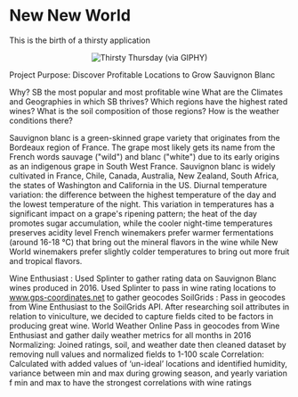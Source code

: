 # New New World

This is the birth of a thirsty application

<p align="center">
    <img alt='Thirsty Thursday (via GIPHY)' src="https://media.giphy.com/media/afFg1TjbR9s2I/giphy.gif"/>
</p>


Project Purpose: Discover Profitable Locations to Grow Sauvignon Blanc

Why?
 SB the most popular and most profitable wine
What are the Climates and Geographies in which SB thrives?
Which regions have the highest rated wines? 
What is the soil composition of those regions?
How is the weather conditions there?

Sauvignon blanc is a green-skinned grape variety that originates from the Bordeaux region of France. The grape most likely gets its name from the French words sauvage ("wild") and blanc ("white") due to its early origins as an indigenous grape in South West France.
 Sauvignon blanc is widely cultivated in France, Chile, Canada, Australia, New Zealand, South Africa, the states of Washington and California in the US. 
Diurnal temperature variation: the difference between the highest temperature of the day and the lowest temperature of the night. This variation in temperatures has a significant impact on a grape's ripening pattern; the heat of the day promotes sugar accumulation, while the cooler night-time temperatures preserves acidity level
French winemakers prefer warmer fermentations (around 16-18 °C) that bring out the mineral flavors in the wine while New World winemakers prefer slightly colder temperatures to bring out more fruit and tropical flavors. 

Wine Enthusiast :
Used Splinter to gather rating data on Sauvignon Blanc wines produced in 2016. 
Used Splinter to pass in wine rating locations to www.gps-coordinates.net to gather geocodes
SoilGrids : 
Pass in geocodes from Wine Enthusiast to the SoilGrids API. After researching soil attributes in relation to viniculture, we decided to capture fields cited to be factors in producing great wine.
World Weather Online
Pass in geocodes from Wine Enthusiast and gather daily weather metrics for all months in 2016
Normalizing: 
Joined ratings, soil, and weather date then cleaned dataset by removing null values and normalized fields to 1-100 scale
Correlation: 
Calculated with added values of ‘un-ideal’ locations and identified humidity, variance between min and max during growing season, and yearly variation f min and max to have the strongest correlations with wine ratings
